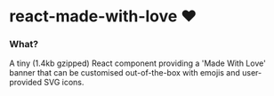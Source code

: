 # react-made-with-love ❤️

### What?
A tiny (1.4kb gzipped) React component providing a 'Made With Love' banner that can be customised out-of-the-box with emojis and user-provided SVG icons.

